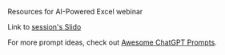 Resources for AI-Powered Excel webinar

Link to [session's Slido](https://app.sli.do/event/iTwXfWSvua2rmGDQxEmich)

For more prompt ideas, check out [Awesome ChatGPT Prompts](https://github.com/f/awesome-chatgpt-prompts). 
